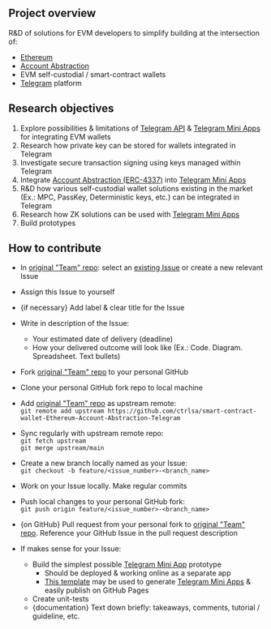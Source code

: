 ## Project overview
R&D of solutions for EVM developers to simplify building at the intersection of: 
- [Ethereum](https://ethereum.org/en/) 
- [Account Abstraction](https://eips.ethereum.org/EIPS/eip-4337#abstract) 
- EVM self-custodial / smart-contract wallets 
- [Telegram](https://telegram.org/) platform

## Research objectives
1. Explore possibilities & limitations of [Telegram API](https://core.telegram.org/) & [Telegram Mini Apps](https://core.telegram.org/bots/webapps) for integrating EVM wallets 
2. Research how private key can be stored for wallets integrated in Telegram 
3. Investigate secure transaction signing using keys managed within Telegram 
4. Integrate [Account Abstraction (ERC-4337)](https://eips.ethereum.org/EIPS/eip-4337#abstract) into [Telegram Mini Apps](https://core.telegram.org/bots/webapps)
5. R&D how various self-custodial wallet solutions existing in the market (Ex.: MPC, PassKey, Deterministic keys, etc.) can be integrated in Telegram
6. Research how ZK solutions can be used with [Telegram Mini Apps](https://core.telegram.org/bots/webapps)
7. Build prototypes

## How to contribute 
- In [original "Team" repo](https://github.com/ctrlsa/smart-contract-wallet-Ethereum-Account-Abstraction-Telegram): select an [existing Issue](https://github.com/ctrlsa/smart-contract-wallet-Ethereum-Account-Abstraction-Telegram/issues) or create a new relevant Issue 
- Assign this Issue to yourself
- {if necessary} Add label & clear title for the Issue 
- Write in description of the Issue: 
    - Your estimated date of delivery (deadline)
    - How your delivered outcome will look like (Ex.: Code. Diagram. Spreadsheet. Text bullets)
- Fork [original "Team" repo](https://github.com/ctrlsa/smart-contract-wallet-Ethereum-Account-Abstraction-Telegram) to your personal GitHub 
- Clone your personal GitHub fork repo to local machine 
- Add [original "Team" repo](https://github.com/ctrlsa/smart-contract-wallet-Ethereum-Account-Abstraction-Telegram) as upstream remote: <br> `git remote add upstream https://github.com/ctrlsa/smart-contract-wallet-Ethereum-Account-Abstraction-Telegram`
- Sync regularly with upstream remote repo: <br>`git fetch upstream` <br>`git merge upstream/main`
- Create a new branch locally named as your Issue: <br>`git checkout -b feature/<issue_number>-<branch_name>`

- Work on your Issue locally. Make regular commits
- Push local changes to your personal GitHub fork: <br>`git push origin feature/<issue_number>-<branch_name>`
 
- {on GitHub} Pull request from your personal fork to [original "Team" repo](https://github.com/ctrlsa/smart-contract-wallet-Ethereum-Account-Abstraction-Telegram). Reference your GitHub Issue in the pull request description 
- If makes sense for your Issue: 
    - Build the simplest possible [Telegram Mini App](https://core.telegram.org/bots/webapps) prototype 
        - Should be deployed & working online as a separate app 
        - [This template](https://github.com/ctrlsa/smart-contract-wallet-Ethereum-Account-Abstraction-Telegram) may be used to generate [Telegram Mini Apps](https://core.telegram.org/bots/webapps) & easily publish on GitHub Pages 
    - Create unit-tests 
    - {documentation} Text down briefly: takeaways, comments, tutorial / guideline, etc.


